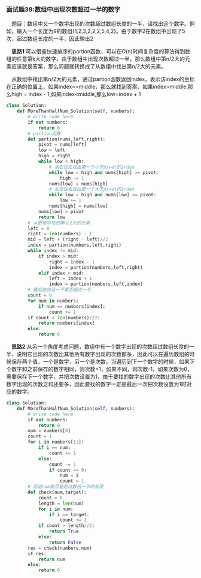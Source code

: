 ### 面试题39:数组中出现次数超过一半的数字

&emsp;题目：数组中又一个数字出现的次数超过数组长度的一半，请找出这个数字。例如，输入一个长度为9的数组{1,2,3,2,2,2,5,4,2}。由于数字2在数组中出现了5次，超过数组长度的一半，因此输出2

&emsp;**思路1**:可以借鉴快速排序的partion函数，可以在O(n)时间复杂度的算法得到数组的任意第k大的数字，由于数组中出现次数超过一半，那么数组中第n/2大的元素应该就是答案，那么问题就转换成了从数组中找出第n/2大的元素。

&emsp;从数组中找出第n/2大的元素，通过partion函数返回index，表示该index的坐标在正确的位置上，如果index==middle，那么就找到答案，如果index>middle,那么high = index - 1,如果index<middle,那么low=index + 1


```python
class Solution:
    def MoreThanHalfNum_Solution(self, numbers):
        # write code here
        if not numbers:
            return 0
        # partion函数
        def partion(nums,left,right):
            pivot = nums[left]
            low = left
            high = right
            while low < high:
                # 从右往左找出第一个小于pivot的index
                while low < high and nums[high] >= pivot:
                    high -= 1
                nums[low] = nums[high]
                # 从左往右找出第一个大于pivot的index
                while low < high and nums[low] <= pivot:
                    low += 1
                nums[high] = nums[low]
            nums[low] = pivot
            return low
        # 从数组中找出第n/2大的元素
        left = 0
        right = len(numbers) - 1
        mid = left + (right - left)//2
        index = partion(numbers,left,right)
        while index != mid:
            if index > mid:
                right = index - 1
                index = partion(numbers,left,right)
            elif index < mid:
                left = index + 1
                index = partion(numbers,left,index)
        # 最后在验证一下是否超过一半
        count = 0
        for num in numbers:
            if num == numbers[index]:
                count += 1
        if count > len(numbers)//2:
            return numbers[index]
        else:
            return 0
```

&emsp;**思路2**:从另一个角度考虑问题，数组中有一个数字出现的次数超过数组长度的一半，说明它出现的次数比其他所有数字出现的次数都多，因此可以在遍历数组的时候保存两个值，一个是数字，另一个是次数。当遍历到下一个数字的时候，如果下个数字和之前保存的数字相同，则次数+1，如果不同，则次数-1，如果次数为0，需要保存下一个数字，并把次数设置为1，由于要找的数字出现的次数比其他所有数字出现的次数之和还要多，因此要找的数字一定是最后一次把次数设置为1时对应的数字。


```python
class Solution:
    def MoreThanHalfNum_Solution(self, numbers):
        # write code here
        if not numbers:
            return 0
        num = numbers[0]
        count = 1
        for i in numbers[1:]:
            if i == num:
                count += 1
            else:
                count -= 1
                if count == 0:
                    num = i
                    count = 1
        # 验证num是否是超过数组一半的长度
        def check(num,target):
            count = 0
            length = len(num)
            for i in num:
                if i == target:
                    count += 1
            if count > length//2:
                return True
            else:
                return False
        res = check(numbers,num)
        if res:
            return num
        else:
            return 0
```
